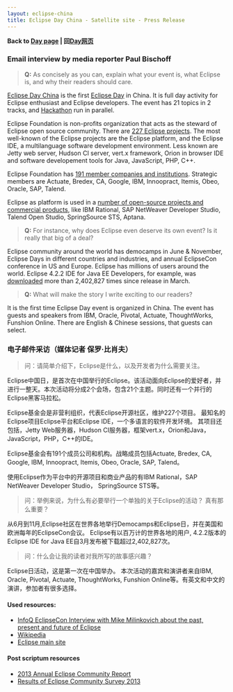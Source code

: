 ```yaml
---
layout: eclipse-china
title: Eclipse Day China - Satellite site - Press Release
---
```


<p><b>Back to <a href="/Day/">Day page</a> | 回<a href="/Day/">Day网页</a></b></p>

### Email interview by media reporter Paul Bischoff

><b>Q:</b> As concisely as you can, explain what your event is, what Eclipse is, and why their readers should care.

[Eclipse Day China](http://wiki.eclipse.org/Eclipse_Day_China) is the first [Eclipse Day](http://wiki.eclipse.org/Eclipse_Day) in China. 
It is full day activity for Eclipse enthusiast and Eclipse developers. The event has 21 topics in 2 tracks,
 and [Hackathon](http://en.wikipedia.org/wiki/Hackathon) run in parallel.

Eclipse Foundation is non-profits organization that acts as the steward of Eclipse open source community. 
There are [227 Eclipse projects](http://projects.eclipse.org/list-of-projects).
The most well-known of the Eclipse projects are the Eclipse platform, and the Eclipse IDE, a multilanguage software development environment.
Less known are Jetty web server, Hudson CI server, vert.x framework, Orion in browser IDE and software developement tools for Java, JavaScript, PHP, C++. 

Eclipse Foundation has [191 member companies and institutions](http://www.eclipse.org/membership/showAllMembers.php).
Strategic members are Actuate, Bredex, CA, Google, IBM, Innoopract, Itemis, Obeo, Oracle, SAP, Talend.

Eclipse as platform is used in a [number of open-source projects and commercial products](http://en.wikipedia.org/wiki/List_of_Eclipse-based_software),
like IBM Rational, SAP NetWeaver Developer Studio, Talend Open Studio, SpringSource STS, Aptana.

><b>Q:</b> For instance, why does Eclipse even deserve its own event? Is it really that big of a deal? 

Eclipse community around the world has democamps in June & November, Eclipse Days in different countries and industries,
 and annual EclipseCon conference in US and Europe. Eclipse has millions of users around the world.
Eclipse 4.2.2 IDE for Java EE Developers, for example, was [downloaded](http://www.eclipse.org/downloads/) more than 2,402,827 times since release in March.

><b>Q:</b> What will make the story I write exciting to our readers? 

It is the first time Eclipse Day event is organized in China. The event has guests and speakers from IBM, Oracle, Pivotal, Actuate, ThoughtWorks, Funshion Online.
There are English & Chinese sessions, that guests can select.

### 电子邮件采访（媒体记者 保罗·比肖夫）

>    问：请简单介绍下，Eclipse是什么，以及开发者为什么需要关注。 

Eclipse中国日，是首次在中国举行的Eclipse。该活动面向Eclipse的爱好者，并进行一整天。本次活动将分成2个会场，包含21个主题。同时还有一个并行的Eclipse黑客马拉松。

Eclipse基金会是非营利组织，代表Eclipse开源社区，维护227个项目。 最知名的Eclipse项目Eclipse平台和Eclipse IDE，一个多语言的软件开发环境。 其项目还包括，Jetty Web服务器，Hudson CI服务器，框架vert.x，Orion和Java，JavaScript，PHP，C++的IDE。

Eclipse基金会有191个成员公司和机构。战略成员包括Actuate, Bredex, CA, Google, IBM, Innoopract, Itemis, Obeo, Oracle, SAP, Talend。

使用Eclipse作为平台中的开源项目和商业产品的有IBM Rational，SAP NetWeaver Developer Studio， SpringSource STS等。

>    问：举例来说，为什么有必要举行一个单独的关于Eclipse的活动？ 真有那么重要？ 

从6月到11月,Eclipse社区在世界各地举行Democamps和Eclipse日，并在美国和欧洲每年的EclipseCon会议。 Eclipse有以百万计的世界各地的用户, 4.2.2版本的Eclipse IDE for Java EE自3月发布被下载超过2,402,827次。

>    问：什么会让我的读者对我所写的故事感兴趣？ 

Eclipse日活动，这是第一次在中国举办。 本次活动的嘉宾和演讲者来自IBM, Oracle, Pivotal, Actuate, ThoughtWorks, Funshion Online等。有英文和中文的演讲，参加者有很多选择。 


#### Used resources:

- [InfoQ EclipseCon Interview with Mike Milinkovich about the past, present and future of Eclipse](http://www.infoq.com/interviews/Milinkovich-past-present-future-Eclipse)  
- [Wikipedia](http://en.wikipedia.org/wiki/Eclipse_Foundation)  
- [Eclipse main site](http://www.eclipse.org/)

#### Post scriptum resources

- [2013 Annual Eclipse Community Report](http://www.eclipse.org/org/foundation/reports/annual_report.php)
- [Results of Eclipse Community Survey 2013](http://eclipse.org/org/press-release/20130612_eclipsesurvey2013.php)
